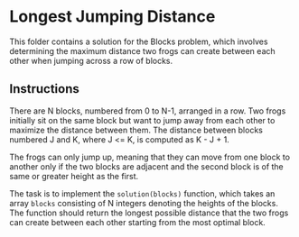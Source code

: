 # Longest Jumping Distance

This folder contains a solution for the Blocks problem, which involves determining the maximum distance two frogs can create between each other when jumping across a row of blocks.


## Instructions

There are N blocks, numbered from 0 to N-1, arranged in a row. Two frogs initially sit on the same block but want to jump away from each other to maximize the distance between them. The distance between blocks numbered J and K, where J <= K, is computed as K - J + 1.

The frogs can only jump up, meaning that they can move from one block to another only if the two blocks are adjacent and the second block is of the same or greater height as the first.

The task is to implement the `solution(blocks)` function, which takes an array `blocks` consisting of N integers denoting the heights of the blocks. The function should return the longest possible distance that the two frogs can create between each other starting from the most optimal block.
